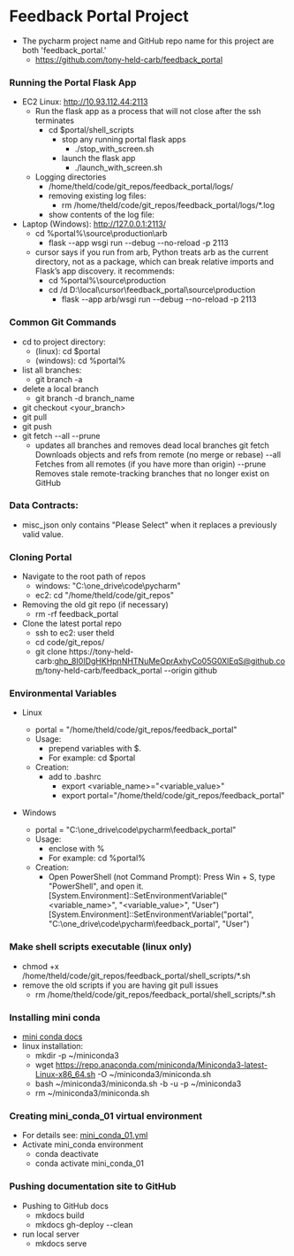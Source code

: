 # Feedback Portal Project

* The pycharm project name and GitHub repo name for this project are both 'feedback_portal.'
  * https://github.com/tony-held-carb/feedback_portal

### Running the Portal Flask App
* EC2 Linux: http://10.93.112.44:2113
  * Run the flask app as a process that will not close after the ssh terminates
    * cd $portal/shell_scripts
      * stop any running portal flask apps
        * ./stop_with_screen.sh
      * launch the flask app
        * ./launch_with_screen.sh
  * Logging directories
    * /home/theld/code/git_repos/feedback_portal/logs/
    * removing existing log files:
      * rm /home/theld/code/git_repos/feedback_portal/logs/*.log
    * show contents of the log file:
* Laptop (Windows): http://127.0.0.1:2113/
    * cd %portal%\source\production\arb
      * flask --app wsgi run --debug --no-reload -p 2113
  * cursor says if you run from arb, Python treats arb as the current directory, not as a package, which can break relative imports and Flask’s app discovery. it recommends:
    * cd %portal%\source\production
    * cd /d D:\local\cursor\feedback_portal\source\production
      * flask --app arb/wsgi run --debug --no-reload -p 2113

### Common Git Commands
  * cd to project directory:
    * (linux): cd $portal
    * (windows): cd %portal%
  * list all branches:
    * git branch -a
  * delete a local branch
    * git branch -d branch_name
  * git checkout <your_branch>
  * git pull
  * git push
  * git fetch --all --prune 
    * updates all branches and removes dead local branches
        git fetch   Downloads objects and refs from remote (no merge or rebase)
        --all       Fetches from all remotes (if you have more than origin)
        --prune     Removes stale remote-tracking branches that no longer exist on GitHub

### Data Contracts:
  * misc_json only contains "Please Select" when it replaces a previously valid value.

### Cloning Portal
* Navigate to the root path of repos
  * windows: "C:\one_drive\code\pycharm\"
  * ec2: cd "/home/theld/code/git_repos"
* Removing the old git repo (if necessary)
  * rm -rf feedback_portal
* Clone the latest portal repo
  * ssh to ec2: user theld
  * cd code/git_repos/
  * git clone https://tony-held-carb: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@github.com/tony-held-carb/feedback_portal  --origin github

### Environmental Variables
* Linux
  * portal = "/home/theld/code/git_repos/feedback_portal"
  * Usage: 
    * prepend variables with $.  
    * For example: cd $portal
  * Creation:
    * add to .bashrc
      * export <variable_name>="<variable_value>"
      * export portal="/home/theld/code/git_repos/feedback_portal"

* Windows
  * portal = "C:\one_drive\code\pycharm\feedback_portal"
  * Usage: 
    * enclose with % 
    * For example: cd %portal%
  * Creation:
    * Open PowerShell (not Command Prompt):
      Press Win + S, type "PowerShell", and open it.
      [System.Environment]::SetEnvironmentVariable("<variable_name>", "<variable_value>", "User")
      [System.Environment]::SetEnvironmentVariable("portal", "C:\one_drive\code\pycharm\feedback_portal", "User")

### Make shell scripts executable (linux only)
  * chmod +x /home/theld/code/git_repos/feedback_portal/shell_scripts/*.sh
  * remove the old scripts if you are having git pull issues
    * rm /home/theld/code/git_repos/feedback_portal/shell_scripts/*.sh

### Installing mini conda
  * [mini conda docs](https://docs.conda.io/projects/conda/en/latest/user-guide/install/linux.html)
  * linux installation:
    * mkdir -p ~/miniconda3
    * wget https://repo.anaconda.com/miniconda/Miniconda3-latest-Linux-x86_64.sh -O ~/miniconda3/miniconda.sh
    * bash ~/miniconda3/miniconda.sh -b -u -p ~/miniconda3
    * rm ~/miniconda3/miniconda.sh

### Creating mini_conda_01 virtual environment
  * For details see: [mini_conda_01.yml](admin/mini_conda_01.yml) 
* Activate mini_conda environment
  * conda deactivate
  * conda activate mini_conda_01

### Pushing documentation site to GitHub
* Pushing to GitHub docs
  * mkdocs build
  * mkdocs gh-deploy --clean
* run local server
  * mkdocs serve